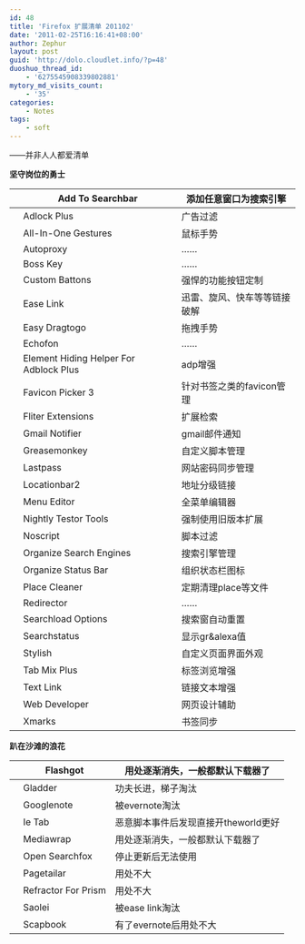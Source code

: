 ```yaml
---
id: 48
title: 'Firefox 扩展清单 201102'
date: '2011-02-25T16:16:41+08:00'
author: Zephur
layout: post
guid: 'http://dolo.cloudlet.info/?p=48'
duoshuo_thread_id:
    - '6275545908339802881'
mytory_md_visits_count:
    - '35'
categories:
    - Notes
tags:
    - soft
---
```


——并非人人都爱清单

 **坚守岗位的勇士**

<!-- more -->

|  | Add To Searchbar | 添加任意窗口为搜索引擎 |
|---|---|---|
|  | Adlock Plus | 广告过滤 |
|  | All-In-One Gestures | 鼠标手势 |
|  | Autoproxy | …… |
|  | Boss Key | …… |
|  | Custom Battons | 强悍的功能按钮定制 |
|  | Ease Link | 迅雷、旋风、快车等等链接破解 |
|  | Easy Dragtogo | 拖拽手势 |
|  | Echofon | …… |
|  | Element Hiding Helper For Adblock Plus | adp增强 |
|  | Favicon Picker 3 | 针对书签之类的favicon管理 |
|  | Fliter Extensions | 扩展检索 |
|  | Gmail Notifier | gmail邮件通知 |
|  | Greasemonkey | 自定义脚本管理 |
|  | Lastpass | 网站密码同步管理 |
|  | Locationbar2 | 地址分级链接 |
|  | Menu Editor | 全菜单编辑器 |
|  | Nightly Testor Tools | 强制使用旧版本扩展 |
|  | Noscript | 脚本过滤 |
|  | Organize Search Engines | 搜索引擎管理 |
|  | Organize Status Bar | 组织状态栏图标 |
|  | Place Cleaner | 定期清理place等文件 |
|  | Redirector | …… |
|  | Searchload Options | 搜索窗自动重置 |
|  | Searchstatus | 显示gr&amp;alexa值 |
|  | Stylish | 自定义页面界面外观 |
|  | Tab Mix Plus | 标签浏览增强 |
|  | Text Link | 链接文本增强 |
|  | Web Developer | 网页设计辅助 |
|  | Xmarks | 书签同步 |

**趴在沙滩的浪花**

|  | Flashgot | 用处逐渐消失，一般都默认下载器了 |
|---|---|---|
|  | Gladder | 功夫长进，梯子淘汰 |
|  | Googlenote | 被evernote淘汰 |
|  | Ie Tab | 恶意脚本事件后发现直接开theworld更好 |
|  | Mediawrap | 用处逐渐消失，一般都默认下载器了 |
|  | Open Searchfox | 停止更新后无法使用 |
|  | Pagetailar | 用处不大 |
|  | Refractor For Prism | 用处不大 |
|  | Saolei | 被ease link淘汰 |
|  | Scapbook | 有了evernote后用处不大 |
